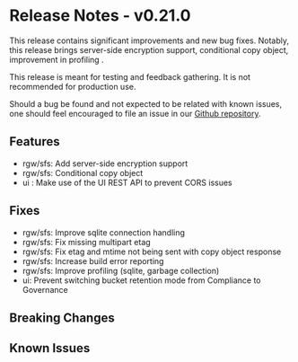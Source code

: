 # Release Notes - v0.21.0

This release contains significant improvements and new bug fixes. Notably, this release brings server-side encryption support, conditional copy object, improvement in profiling .

This release is meant for testing and feedback gathering. It is not recommended
for production use.

Should a bug be found and not expected to be related with known issues, one
should feel encouraged to file an issue in our
[Github repository](https://github.com/aquarist-labs/s3gw/issues/new/choose).

## Features

- rgw/sfs: Add server-side encryption support 
- rgw/sfs: Conditional copy object
- ui : Make use of the UI REST API to prevent CORS issues 

## Fixes

- rgw/sfs: Improve sqlite connection handling
- rgw/sfs: Fix missing multipart etag
- rgw/sfs: Fix etag and mtime not being sent with copy object response
- rgw/sfs: Increase build error reporting
- rgw/sfs: Improve profiling (sqlite, garbage collection)
- ui: Prevent switching bucket retention mode from Compliance to Governance

## Breaking Changes

## Known Issues
